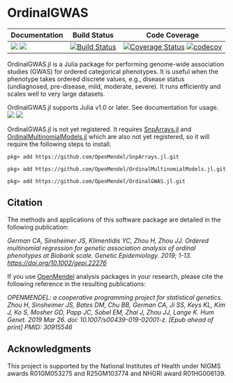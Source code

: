 # OrdinalGWAS

| **Documentation** | **Build Status** | **Code Coverage**  |
|-------------------|------------------|--------------------|
| [![](https://img.shields.io/badge/docs-stable-blue.svg)](https://OpenMendel.github.io/OrdinalGWAS.jl/stable) [![](https://img.shields.io/badge/docs-latest-blue.svg)](https://OpenMendel.github.io/OrdinalGWAS.jl/latest) | [![Build Status](https://travis-ci.org/OpenMendel/OrdinalGWAS.jl.svg?branch=master)](https://travis-ci.org/OpenMendel/OrdinalGWAS.jl)  | [![Coverage Status](https://coveralls.io/repos/github/OpenMendel/OrdinalGWAS.jl/badge.svg?branch=master)](https://coveralls.io/github/OpenMendel/OrdinalGWAS.jl?branch=master) [![codecov](https://codecov.io/gh/OpenMendel/PolrGWAS.jl/branch/master/graph/badge.svg)](https://codecov.io/gh/OpenMendel/OrdinalGWAS.jl) |  


OrdinalGWAS.jl is a Julia package for performing genome-wide association studies (GWAS) for ordered categorical phenotypes. It is useful when the phenotype takes ordered discrete values, e.g., disease status (undiagnosed, pre-disease, mild, moderate, severe). It runs efficiently and scales well to very large datasets. 

OrdinalGWAS.jl supports Julia v1.0 or later. See documentation for usage.  
[![](https://img.shields.io/badge/docs-stable-blue.svg)](https://OpenMendel.github.io/OrdinalGWAS.jl/stable) [![](https://img.shields.io/badge/docs-latest-blue.svg)](https://OpenMendel.github.io/OrdinalGWAS.jl/latest)

OrdinalGWAS.jl is not yet registered. It requires [SnpArrays.jl](https://github.com/OpenMendel/SnpArrays.jl) and [OrdinalMultinomialModels.jl](https://github.com/OpenMendel/OrdinalMultinomialModels.jl) which are also not yet registered, so it will require the following steps to install. 

```{julia}
pkg> add https://github.com/OpenMendel/SnpArrays.jl.git

pkg> add https://github.com/OpenMendel/OrdinalMultinomialModels.jl.git

pkg> add https://github.com/OpenMendel/OrdinalGWAS.jl.git
```

## Citation

The methods and applications of this software package are detailed in the following publication:

*German CA, Sinsheimer JS, Klimentidis YC, Zhou H, Zhou JJ. Ordered multinomial regression for genetic association analysis of ordinal phenotypes at Biobank scale. Genetic Epidemiology. 2019; 1-13. https://doi.org/10.1002/gepi.22276*

If you use [OpenMendel](https://openmendel.github.io) analysis packages in your research, please cite the following reference in the resulting publications:

*OPENMENDEL: a cooperative programming project for statistical genetics. Zhou H, Sinsheimer JS, Bates DM, Chu BB, German CA, Ji SS, Keys KL, Kim J, Ko S, Mosher GD, Papp JC, Sobel EM, Zhai J, Zhou JJ, Lange K. Hum Genet. 2019 Mar 26. doi: 10.1007/s00439-019-02001-z. [Epub ahead of print] PMID: 30915546*

## Acknowledgments

This project is supported by the National Institutes of Health under NIGMS awards R01GM053275 and R25GM103774 and NHGRI award R01HG006139.



